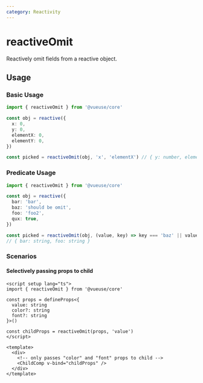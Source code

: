 ```yaml
---
category: Reactivity
---
```


# reactiveOmit

Reactively omit fields from a reactive object.

## Usage

### Basic Usage

```ts
import { reactiveOmit } from '@vueuse/core'

const obj = reactive({
  x: 0,
  y: 0,
  elementX: 0,
  elementY: 0,
})

const picked = reactiveOmit(obj, 'x', 'elementX') // { y: number, elementY: number }
```

### Predicate Usage

```ts
import { reactiveOmit } from '@vueuse/core'

const obj = reactive({
  bar: 'bar',
  baz: 'should be omit',
  foo: 'foo2',
  qux: true,
})

const picked = reactiveOmit(obj, (value, key) => key === 'baz' || value === true)
// { bar: string, foo: string }
```

### Scenarios

#### Selectively passing props to child

```vue
<script setup lang="ts">
import { reactiveOmit } from '@vueuse/core'

const props = defineProps<{
  value: string
  color?: string
  font?: string
}>()

const childProps = reactiveOmit(props, 'value')
</script>

<template>
  <div>
    <!-- only passes "color" and "font" props to child -->
    <ChildComp v-bind="childProps" />
  </div>
</template>
```
